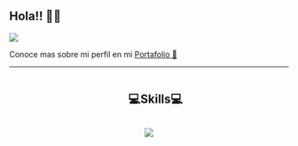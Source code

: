 ## Hola!! 👋🏼

  <a href="https://github.com/DenverCoder1/readme-typing-svg"><img src="https://readme-typing-svg.herokuapp.com?font=Time+New+Roman&color=cyan&size=25&center=true&vCenter=true&width=600&height=100&lines=Soy+Nehuen+Riquelme+Front-End+Developer+jr.;"></a>

Conoce mas sobre mi perfil en mi [Portafolio 💼]()
<hr>
<div id="user-content-toc">
  <ul align="center">
    <summary><h2 style="display: inline-block">💻Skills💻</h2></summary>
  </ul>
</div>
<!--tech stack icons-->
<p align="center">
  <a href="https://skillicons.dev">
    <img src="https://skillicons.dev/icons?i=figma,firebase,git,github,html,js,css,react,bootstrap,sass,astro,vscode&perline=14" />
  </a>
</p>
<!--
**NehuenRiquelme/NehuenRiquelme** is a ✨ _special_ ✨ repository because its `README.md` (this file) appears on your GitHub profile.

Here are some ideas to get you started:

- 🔭 I’m currently working on ...
- 🌱 I’m currently learning ...
- 👯 I’m looking to collaborate on ...
- 🤔 I’m looking for help with ...
- 💬 Ask me about ...
- 📫 How to reach me: ...
- 😄 Pronouns: ...
- ⚡ Fun fact: ...
-->
